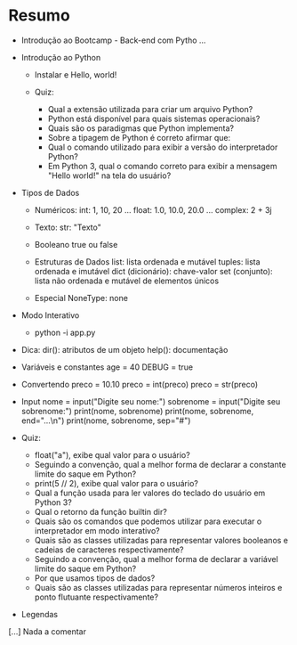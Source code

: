 # Resumo


- Introdução ao Bootcamp - Back-end com Pytho ...

- Introdução ao Python
  - Instalar e Hello, world!

  - Quiz:
    - Qual a extensão utilizada para criar um arquivo Python?
    - Python está disponível para quais sistemas operacionais?
    - Quais são os paradigmas que Python implementa?
    - Sobre a tipagem de Python é correto afirmar que:
    - Qual o comando utilizado para exibir a versão do interpretador Python?
    - Em Python 3, qual o comando correto para exibir a mensagem "Hello world!" na tela do usuário?


- Tipos de Dados
  - Numéricos:
    int: 1, 10, 20 ...
    float: 1.0, 10.0, 20.0 ...
    complex: 2 + 3j

  - Texto:
    str: "Texto"

  - Booleano
    true ou false

  - Estruturas de Dados
    list: lista ordenada e mutável
    tuples: lista ordenada e imutável
    dict (dicionário): chave-valor
    set (conjunto): lista não ordenada e mutável de elementos únicos

  - Especial
    NoneType: none

- Modo Interativo
  - python -i app.py
   
- Dica:
  dir(): atributos de um objeto
  help(): documentação

- Variáveis e constantes
  age = 40
  DEBUG = true

- Convertendo
  preco = 10.10
  preco  = int(preco)
  preco = str(preco)

- Input
  nome = input("Digite seu nome:")
  sobrenome = input("Digite seu sobrenome:")
  print(nome, sobrenome)
  print(nome, sobrenome, end="...\n")
  print(nome, sobrenome, sep="#")
  
- Quiz:
  - float("a"), exibe qual valor para o usuário?
  - Seguindo a convenção, qual a melhor forma de declarar a constante limite do saque em Python?
  - print(5 // 2), exibe qual valor para o usuário?
  - Qual a função usada para ler valores do teclado do usuário em Python 3?
  - Qual o retorno da função builtin dir?
  - Quais são os comandos que podemos utilizar para executar o interpretador em modo interativo?
  - Quais são as classes utilizadas para representar valores booleanos e cadeias de caracteres respectivamente?
  - Seguindo a convenção, qual a melhor forma de declarar a variável limite do saque em Python?
  - Por que usamos tipos de dados?
  - Quais são as classes utilizadas para representar números inteiros e ponto flutuante respectivamente?
   
 
- Legendas

[...] Nada a comentar
